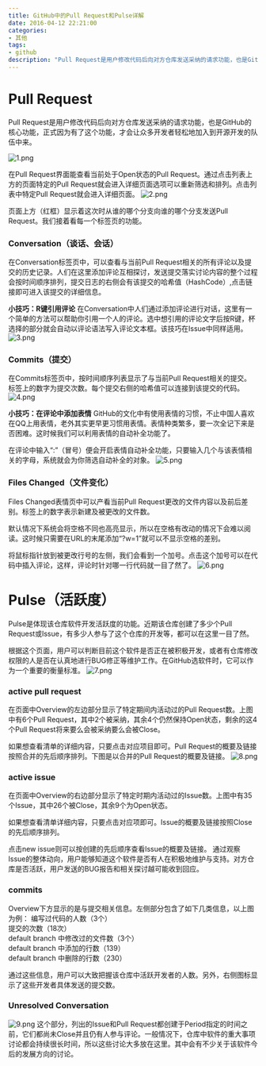 ```yaml
---
title: GitHub中的Pull Request和Pulse详解
date: 2016-04-12 22:21:00
categories:
- 其他
tags:
- github
description: "Pull Request是用户修改代码后向对方仓库发送采纳的请求功能，也是GitHub的核心功能，正式因为有了这个功能，才会让众多开发者轻松地加入到开源开发的队伍中来。"
---
```


Pull Request
=========================
Pull Request是用户修改代码后向对方仓库发送采纳的请求功能，也是GitHub的核心功能，正式因为有了这个功能，才会让众多开发者轻松地加入到开源开发的队伍中来。
<!-- more -->
![1.png](//ww4.sinaimg.cn/large/006tNc79ly1g5d7zbhwbqj30rm0dogmq.jpg)

在Pull Request界面能查看当前处于Open状态的Pull Request。通过点击列表上方的页面特定的Pull Request就会进入详细页面选项可以重新筛选和排列。点击列表中特定Pull Request就会进入详细页面。
![2.png](//ww4.sinaimg.cn/large/006tNc79ly1g5d7zcduboj30se0g6tac.jpg)

页面上方（红框）显示着这次时从谁的哪个分支向谁的哪个分支发送Pull Request。我们接着看每一个标签页的功能。

### Conversation（谈话、会话）
在Conversation标签页中，可以查看与当前Pull Request相关的所有评论以及提交的历史记录。人们在这里添加评论互相探讨，发送提交落实讨论内容的整个过程会按时间顺序排列，提交日志的右侧会有该提交的哈希值（HashCode）,点击链接即可进入该提交的详细信息。

**小技巧：R键引用评论**
在Conversation中人们通过添加评论进行对话，这里有一个简单的方法可以帮助你引用一个人的评论。选中想引用的评论文字后按R键，杯选择的部分就会自动以评论语法写入评论文本框。该技巧在Issue中同样适用。
![3.png](//ww3.sinaimg.cn/large/006tNc79ly1g5d7zda332j30n40f6myj.jpg)

### Commits（提交）
在Commits标签页中，按时间顺序列表显示了与当前Pull Request相关的提交。标签上的数字为提交次数。每个提交右侧的哈希值可以连接到该提交的代码。
![4.png](//ww3.sinaimg.cn/large/006tNc79ly1g5d7zenrghj30s10c2jsv.jpg)

**小技巧：在评论中添加表情**
GitHub的文化中有使用表情的习惯，不止中国人喜欢在QQ上用表情，老外其实更早更习惯用表情。表情种类繁多，要一次全记下来是否困难。这时候我们可以利用表情的自动补全功能了。

在评论中输入“:”（冒号）便会开启表情自动补全功能，只要输入几个与该表情相关的字母，系统就会为你筛选自动补全的对象。
![5.png](//ww4.sinaimg.cn/large/006tNc79ly1g5d7zfl31ej30n307lwf2.jpg)

### Files Changed（文件变化）
Files Changed表情页中可以产看当前Pull Request更改的文件内容以及前后差别。标签上的数字表示新建及被更改的文件数。

默认情况下系统会将空格不同也高亮显示，所以在空格有改动的情况下会难以阅读。这时候只需要在URL的末尾添加“?w=1”就可以不显示空格的差别。

将鼠标指针放到被更改行号的左侧，我们会看到一个加号。点击这个加号可以在代码中插入评论，这样，评论时针对哪一行代码就一目了然了。
![6.png](//ww3.sinaimg.cn/large/006tNc79ly1g5d7zgl0uxj30s50c83zv.jpg)

Pulse（活跃度）
===========================
Pulse是体现该仓库软件开发活跃度的功能。近期该仓库创建了多少个Pull Request或Issue，有多少人参与了这个仓库的开发等，都可以在这里一目了然。

根据这个页面，用户可以判断目前这个软件是否正在被积极开发，或者有仓库修改权限的人是否在认真地进行BUG修正等维护工作。在GitHub选软件时，它可以作为一个重要的衡量标准。
![7.png](//ww4.sinaimg.cn/large/006tNc79ly1g5d7zhk7ftj30rp0fuabf.jpg)

### active pull request
在页面中Overview的左边部分显示了特定期间内活动过的Pull Request数。上图中有6个Pull Request，其中2个被采纳，其余4个仍然保持Open状态，剩余的这4个Pull Request将来要么会被采纳要么会被Close。

如果想查看清单的详细内容，只要点击对应项目即可。Pull Request的概要及链接按照合并的先后顺序排列。下图是以合并的Pull Request的概要及链接。
![8.png](//ww4.sinaimg.cn/large/006tNc79ly1g5d7zif7z6j30p0046dfy.jpg)

### active issue
在页面中Overview的右边部分显示了特定时期内活动过的Issue数。上图中有35个Issue，其中26个被Close，其余9个为Open状态。

如果想查看清单详细内容，只要点击对应项即可。Issue的概要及链接按照Close的先后顺序排列。

点击new issue则可以按创建的先后顺序查看Issue的概要及链接。
通过观察Issue的整体动向，用户能够知道这个软件是否有人在积极地维护与支持。对方仓库是否活跃，用户发送的BUG报告和相关探讨越可能收到回应。

### commits
Overview下方显示的是与提交相关信息。左侧部分包含了如下几类信息，以上图为例：
编写过代码的人数（3个）  
提交的次数（18次）  
default branch 中修改过的文件数（3个）  
default branch 中添加的行数（139）  
default branch 中删除的行数（230）  

通过这些信息，用户可以大致把握该仓库中活跃开发者的人数。另外，右侧图标显示了这些开发者具体发送的提交数。

### Unresolved Conversation
![9.png](//ww2.sinaimg.cn/large/006tNc79ly1g5d7zjdrqej30sc05y0t9.jpg)
这个部分，列出的Issue和Pull Request都创建于Period指定的时间之前，它们都尚未Close并且仍有人参与评论。一般情况下，仓库中软件的重大事项讨论都会持续很长时间，所以这些讨论大多放在这里。其中会有不少关于该软件今后的发展方向的讨论。